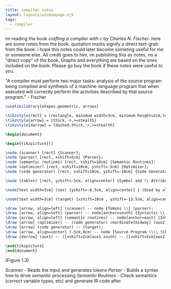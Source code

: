 ```yaml
---
title: compiter notes
layout: layouts/windowpage.njk
tags:
  - compiler
---
```



im reading the book *crafting a compiler with c* by *Charles N. Fischer*. here are some notes from the book. quotation marks signify a direct text-grab from the book. i hope this notes could later become someting useful for me or someone else. All credit goes to him, im publishing this as notes, no a "direct copy" of the book. Graphs and everything are based on the ones included on the book. Please go buy the book if these notes were useful to you.

"A compiler must perform two major tasks: analysis of the source program being compiled and synthesis of a machine-language program that when executed will correctly perform the activities described by that source program." - Fischer


```tikz
\usetikzlibrary{shapes.geometric, arrows}

\tikzstyle{rect} = [rectangle, minimum width=3cm, minimum height=2cm,text centered, draw=black]
\tikzstyle{arrow} = [thick,->,>=stealth]
\tikzstyle{darrow} = [dashed,thick,->,>=stealth]

\begin{document}

\begin{tikzpicture}[]

\node (scanner) [rect] {Scanner};
\node (parser) [rect, xshift=5cm] {Parser};
\node (semantic routines) [rect, xshift=10cm] {Semantic Routines};
\node (optimizer) [rect, xshift=10cm, yshift=-5cm] {Optimizer};
\node (code generator) [rect, xshift=10cm, yshift=-10cm] {Code Generator};

\node (tables) [rect, yshift=-5cm, align=center] {Symbol and \\ Attribute \\ Tables};

\node[text width=3cm] (sex) [yshift=-6.5cm, align=center] { (Used by all phases of the compiler) };

\node[text width=3cm] (target) [xshift=10cm , yshift=-13.5cm, align=center] { Target Machine \\ Code };

\draw [arrow, align=left] (scanner) -- node {Tokens \\} (parser);
\draw [arrow, align=left] (parser) -- node[anchor=south] {Syntactic \\ Structure} (semantic routines);
\draw [arrow, align=left] (semantic routines) -- node[anchor=east] {Intermediate \\ Representation} (optimizer) coordinate[midway] (aux1){};
\draw [arrow] (optimizer) -- (code generator) coordinate[midway] (aux2){};
\draw [arrow] (code generator) -- (target);
\draw [arrow, align=center] (-5cm,0cm) -- node {Source Program \\\\ (Character Stream)} (scanner);
\draw [darrow] (aux1) -- ([xshift=2cm]aux1.south) -- ([xshift=2cm]aux2.south) -- (aux2);

\end{tikzpicture}
\end{document}
```
(Figure 1.3)

*Scanner* - Reads the input and generates tokens
*Parser* - Builds a syntax tree to drive semantic processing
*Semantic Routines* - Check semantics (correct variable types, etc) and generate IR code after.